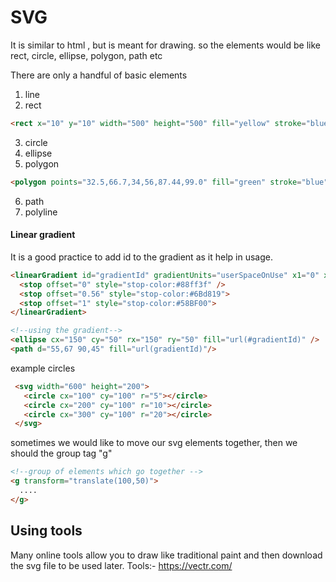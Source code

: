 # SVG

It is similar to html , but is meant for drawing. so the elements would be like
rect, circle, ellipse, polygon, path etc

There are only a handful of basic elements
1. line
2. rect

```html
<rect x="10" y="10" width="500" height="500" fill="yellow" stroke="blue" stroke-width="5" />
```
3. circle
4. ellipse
5. polygon
```html
<polygon points="32.5,66.7,34,56,87.44,99.0" fill="green" stroke="blue" stroke-width="5"/>
```
6. path
7. polyline

#### Linear gradient
It is a good practice to add id to the gradient as it help in usage.

```html
<linearGradient id="gradientId" gradientUnits="userSpaceOnUse" x1="0" x2="0" y1="0" y2="100%">
  <stop offset="0" style="stop-color:#88ff3f" />
  <stop offset="0.56" style="stop-color:#6Bd819">
  <stop offset="1" style="stop-color:#58BF00">
</linearGradient>

<!--using the gradient-->
<ellipse cx="150" cy="50" rx="150" ry="50" fill="url(#gradientId)" />
<path d="55,67 90,45" fill="url(gradientId)"/>

```

 example circles

```html
 <svg width="600" height="200">
   <circle cx="100" cy="100" r="5"></circle>
   <circle cx="200" cy="100" r="10"></circle>
   <circle cx="300" cy="100" r="20"></circle>
 </svg>
```

sometimes we would like to move our svg elements together, then we should the group tag "g"

```html
<!--group of elements which go together -->
<g transform="translate(100,50)">
  ....
</g>
```

## Using tools
Many online tools allow you to draw like traditional paint and then download the svg file to be used later.
Tools:-
https://vectr.com/
